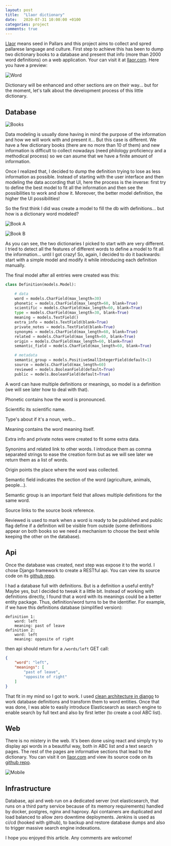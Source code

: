 ```yaml
---
layout: post
title:  "Llaor dictionary"
date:   2020-07-31 10:00:00 +0100
categories: project
comments: true
---
```


[Llaor](https://llaor.com/llengua/diccionari/mots/llaor)
means seed in Pallars and this project aims to collect and spred pallarese language and culture.
First step to achieve this has been to dump two dictionary books to a database
and present that info (more than 2000 word definitions) on a web application.
Your can visit it at [llaor.com](https://llaor.com). Here you have a preview:

![Word](/assets/images/llaor_web_word.png)

Dictionary will be enhanced and other sections are on their way...
but for the moment, let's talk about the development process of this little dictionary.

## Database

![Books](/assets/images/llaor_books.jpg)

Data modeling is usually done having in mind the purpose of the information 
and how we will work with and present it...
But this case is different. We have a few dictionary books (there are no more than 10 of them)
and new information is difficult to collect nowadays (need philology proficiency and a methodical process)
so we can asume that we have a finite amount of information.

Once I realized that, I decided to dump the definition trying to lose as less information as possible.
Instead of starting with the user interface and then modeling the data according that UI,
here the process is the inverse: first try to define the best model to fit all the information
and then see the possibilities to work and show it.
Moreover, the better model definition, the higher the UI possibilities!

So the first think I did was create a model to fill the db with definitions...
but how is a dictionary word modeled?

![Book A](/assets/images/llaor_book_1.jpg)

![Book B](/assets/images/llaor_book_2.jpg)

As you can see, the two dictionaries I picked to start with are very different.
I tried to detect all the features of different words
to define a model to fit all the information... until I got crazy!
So, again, I decided to do it backwards: start with a simple model
and modify it while introducing each definition manually.

The final model after all entries were created was this:

```python
class Definition(models.Model):

    # data
    word = models.CharField(max_length=30)
    phonetic = models.CharField(max_length=60, blank=True)
    scientific = models.CharField(max_length=60, blank=True)
    type = models.CharField(max_length=30, blank=True)
    meaning = models.TextField()
    extra_info = models.TextField(blank=True)
    private_notes = models.TextField(blank=True)
    synonyms = models.CharField(max_length=60, blank=True)
    related = models.CharField(max_length=60, blank=True)
    origin = models.CharField(max_length=60, blank=True)
    semantic_field = models.CharField(max_length=60, blank=True)

    # metadata
    semantic_group = models.PositiveSmallIntegerField(default=1)
    source = models.CharField(max_length=60)
    reviewed = models.BooleanField(default=True)
    public = models.BooleanField(default=True)
``` 

A word can have multiple definitions or meanings, so model is a definition
(we will see later how to deal with that).

Phonetic contains how the word is pronounced.

Scientific its scientific name.

Type's about if it's a noun, verb...

Meaning contains the word meaning itself.

Extra info and private notes were created to fit some extra data.

Synonims and related link to other words.
I introduce them as comma separated strings to ease the creation form
but as we will see later we return them as a list of words.

Origin points the place where the word was collected.

Semantic field indicates the section of the word (agriculture, animals, people...).

Semantic group is an important field that allows multiple definitions for the same word.

Source links to the source book reference.

Reviewed is used to mark when a word is ready to be published
and public flag define if a definition will be visible from outside
(some definitions appear on both books so we need a mechanism
to choose the best while keeping the other on the database).

## Api

Once the database was created, next step was expose it to the world.
I chose Django framework to create a RESTful api.
You can view its source code on its [github repo](https://github.com/jordifierro/llaor-api).

I had a database full with definitions. But is a definition a useful entity?
Maybe yes, but I decided to tweak it a little bit.
Instead of working with definitions directly,
I found that a word with its meanings could be a better entity package.
Thus, definition/word turns to be the identifier.
For example, if we have this definitions database (simplified version):
```
definition 1:
    word: left
    meaning: past of leave
definition 2:
    word: left
    meaning: opposite of right
```
then api should return for a `/words/left` GET call:
```json
{
    "word": "left",
    "meanings": [
        "past of leave",
        "opposite of right"
    ]
}
```

That fit in my mind so I got to work.
I used [clean architecture in django](https://jordifierro.com/django-clean-architecture)
to work database definitions and transform them to word entities.
Once that was done, I was able to easily introduce Elasticsearch as search engine
to enable search by full text and also by first letter (to create a cool ABC list).

## Web

There is no mistery in the web.
It's been done using react and simply try to display api words in a beautiful way,
both in ABC list and a text search pages.
The rest of the pages are informative sections that lead to the dictionary.
You can visit it on [llaor.com](https://llaor.com)
and view its source code on its [github repo](https://github.com/jordifierro/llaor-web).

![Mobile](assets/images/llaor_mobile.jpg)

## Infrastructure

Database, api and web run on a dedicated server
(not elasticsearch, that runs on a third party service because of its memory requirements)
handled by docker, postgres, nginx and haproxy.
Api containers are duplicated and load balanced to allow zero downtime deployments.
Jenkins is used as ci/cd (hooked with github), to backup and restore database dumps
and also to trigger massive search engine indexations.


I hope you enjoyed this article. Any comments are welcome!
